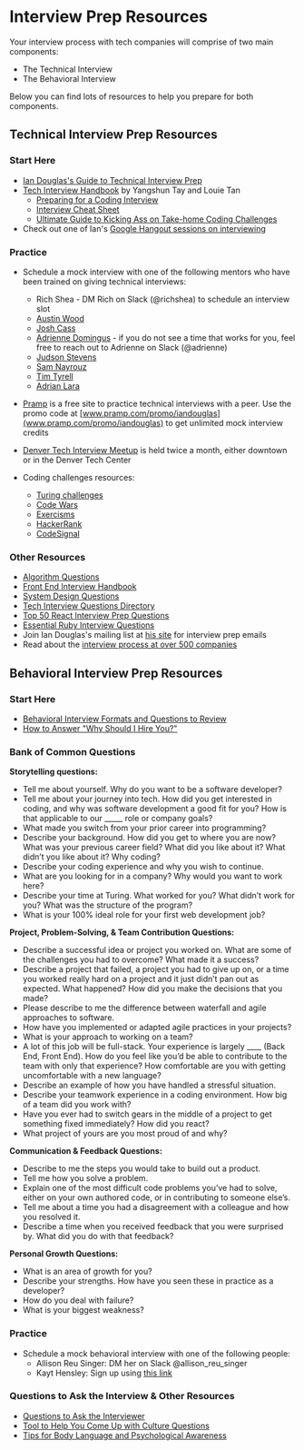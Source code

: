 # Interview Prep Resources
Your interview process with tech companies will comprise of two main components:

* The Technical Interview
* The Behavioral Interview

Below you can find lots of resources to help you prepare for both components.

## Technical Interview Prep Resources

### Start Here
* [Ian Douglas's Guide to Technical Interview Prep](https://docs.google.com/document/d/1yWfxxYoCkZgxQrJ5Bn6051OE9a6f7mm5zs72jvqGKx8/edit?usp=sharing) 
* [Tech Interview Handbook](https://github.com/yangshun/tech-interview-handbook) by Yangshun Tay and Louie Tan
  * [Preparing for a Coding Interview](https://github.com/yangshun/tech-interview-handbook/tree/master/preparing)
  * [Interview Cheat Sheet](https://github.com/yangshun/tech-interview-handbook/blob/master/preparing/cheatsheet.md)
  * [Ultimate Guide to Kicking Ass on Take-home Coding Challenges](https://www.fullstackinterviewing.com/2018/02/02/the-ultimate-guide-to-kicking-ass-on-take-home-coding-challenges.html)
* Check out one of Ian's [Google Hangout sessions on interviewing](https://www.youtube.com/watch?v=aXohtMcPT6I)

### Practice
* Schedule a mock interview with one of the following mentors who have been trained on giving technical interviews:
  * Rich Shea - DM Rich on Slack (@richshea) to schedule an interview slot
  * [Austin Wood](https://austinwood.youcanbook.me/)
  * [Josh Cass](https://joshcass.youcanbook.me/)
  * [Adrienne Domingus](https://calendly.com/adriennedomingus/) - if you do not see a time that works for you, feel free to reach out to Adrienne on Slack (@adrienne)
  * [Judson Stevens](https://judsonstevens.youcanbook.me)
  * [Sam Nayrouz](https://sam-nayrouz.youcanbook.me)
  * [Tim Tyrell](https://calendly.com/timomitchel23)
  * [Adrian Lara](https://adrian-lara.youcanbook.me/)

* [Pramp](https://www.pramp.com/#/) is a free site to practice technical interviews with a peer. Use the promo code at [www.pramp.com/promo/iandouglas](www.pramp.com/promo/iandouglas) to get unlimited mock interview credits

* [Denver Tech Interview Meetup](https://www.meetup.com/denver-tech-interview-meetup/) is held twice a month, either downtown or in the Denver Tech Center

* Coding challenges resources:
   * [Turing challenges](https://github.com/turingschool/challenges)
   * [Code Wars](https://www.codewars.com/)
   * [Exercisms](http://exercism.io/languages/)
   * [HackerRank](https://www.hackerrank.com/dashboard)
   * [CodeSignal](https://codesignal.com/)

### Other Resources

* [Algorithm Questions](https://github.com/yangshun/tech-interview-handbook/tree/master/algorithms)
* [Front End Interview Handbook](https://github.com/yangshun/front-end-interview-handbook)
* [System Design Questions](https://github.com/yangshun/tech-interview-handbook/tree/master/design)
* [Tech Interview Questions Directory](https://techtion.co/?ref=producthunt) 
* [Top 50 React Interview Prep Questions](https://www.edureka.co/blog/interview-questions/react-interview-questions/?utm_source=mybridge&utm_medium=blog&utm_campaign=read_more)
* [Essential Ruby Interview Questions](https://www.toptal.com/ruby/interview-questions)
* Join Ian Douglas's mailing list at [his site](https://iandouglas.com/technical-coaching/) for interview prep emails
* Read about the [interview process at over 500 companies](https://airtable.com/shr3eGPDm3wGjT2gA/tbluCbToxQ2knSLhh/viwmFR062GOjG4cjs)

## Behavioral Interview Prep Resources

### Start Here
* [Behavioral Interview Formats and Questions to Review](https://github.com/yangshun/tech-interview-handbook/blob/master/non-technical/behavioral.md)
* [How to Answer "Why Should I Hire You?"](https://blog.pramp.com/the-interviewers-perspective-how-to-answer-why-should-i-hire-you-ad070987c2cc)

### Bank of Common Questions
**Storytelling questions:**
* Tell me about yourself. Why do you want to be a software developer?
* Tell me about your journey into tech. How did you get interested in coding, and why was software development a good fit for you? How is that applicable to our _____ role or company goals?
* What made you switch from your prior career into programming? 
* Describe your background. How did you get to where you are now? What was your previous career field? What did you like about it? What didn’t you like about it? Why coding? 
* Describe your coding experience and why you wish to continue.
* What are you looking for in a company? Why would you want to work here?
* Describe your time at Turing. What worked for you? What didn’t work for you? What was the structure of the program?
* What is your 100% ideal role for your first web development job?
 
**Project, Problem-Solving, & Team Contribution Questions:**
* Describe a successful idea or project you worked on. What are some of the challenges you had to overcome? What made it a success?
* Describe a project that failed, a project you had to give up on, or a time you worked really hard on a project and it just didn’t pan out as expected. What happened? How did you make the decisions that you made?
* Please describe to me the difference between waterfall and agile approaches to software.
* How have you implemented or adapted agile practices in your projects?
* What is your approach to working on a team?
* A lot of this job will be full-stack. Your experience is largely ____ (Back End, Front End). How do you feel like you’d be able to contribute to the team with only that experience? How comfortable are you with getting uncomfortable with a new language?
* Describe an example of how you have handled a stressful situation.
* Describe your teamwork experience in a coding environment. How big of a team did you work with?
* Have you ever had to switch gears in the middle of a project to get something fixed immediately? How did you react?
* What project of yours are you most proud of and why? 

**Communication & Feedback Questions:**
* Describe to me the steps you would take to build out a product.
* Tell me how you solve a problem.
* Explain one of the most difficult code problems you’ve had to solve, either on your own authored code, or in contributing to someone else’s.
* Tell me about a time you had a disagreement with a colleague and how you resolved it.
* Describe a time when you received feedback that you were surprised by. What did you do with that feedback?

**Personal Growth Questions:**
* What is an area of growth for you?
* Describe your strengths. How have you seen these in practice as a developer?
* How do you deal with failure?
* What is your biggest weakness?

### Practice

* Schedule a mock behavioral interview with one of the following people:
  * Allison Reu Singer: DM her on Slack @allison_reu_singer
  * Kayt Hensley: Sign up using [this link](https://calendly.com/kaythensley)

### Questions to Ask the Interview & Other Resources
* [Questions to Ask the Interviewer](https://github.com/yangshun/tech-interview-handbook/blob/master/non-technical/questions-to-ask.md)
* [Tool to Help You Come Up with Culture Questions](https://www.keyvalues.com/culture-queries)
* [Tips for Body Language and Psychological Awareness](https://github.com/yangshun/tech-interview-handbook/blob/master/non-technical/psychological-tricks.md)
